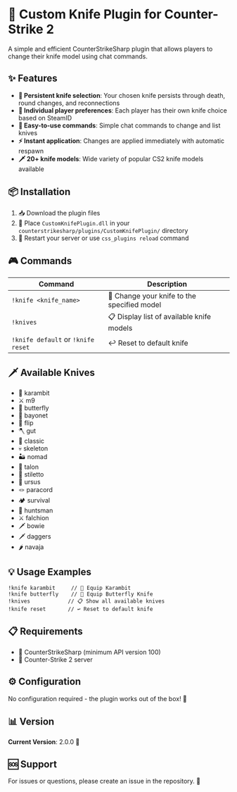 # 🔪 Custom Knife Plugin for Counter-Strike 2

A simple and efficient CounterStrikeSharp plugin that allows players to change their knife model using chat commands.

## ✨ Features

- **🔄 Persistent knife selection**: Your chosen knife persists through death, round changes, and reconnections
- **👤 Individual player preferences**: Each player has their own knife choice based on SteamID
- **💬 Easy-to-use commands**: Simple chat commands to change and list knives
- **⚡ Instant application**: Changes are applied immediately with automatic respawn
- **🗡️ 20+ knife models**: Wide variety of popular CS2 knife models available

## 📦 Installation

1. 📥 Download the plugin files
2. 📁 Place `CustomKnifePlugin.dll` in your `counterstrikesharp/plugins/CustomKnifePlugin/` directory
3. 🔄 Restart your server or use `css_plugins reload` command

## 🎮 Commands

| Command | Description |
|---------|-------------|
| `!knife <knife_name>` | 🔪 Change your knife to the specified model |
| `!knives` | 📋 Display list of available knife models |
| `!knife default` or `!knife reset` | ↩️ Reset to default knife |

## 🗡️ Available Knives

- 🌙 karambit
- ⚔️ m9
- 🦋 butterfly
- 🔱 bayonet
- 🔄 flip
- 🪓 gut
- 🎯 classic
- 💀 skeleton
- 🏜️ nomad
- 🦅 talon
- 📍 stiletto
- 🐻 ursus
- 🪢 paracord
- 🏕️ survival
- 🏹 huntsman
- ⚔️ falchion
- 🗡️ bowie
- 🗡️ daggers
- 🌶️ navaja

## 💡 Usage Examples

```
!knife karambit     // 🌙 Equip Karambit
!knife butterfly    // 🦋 Equip Butterfly Knife
!knives            // 📋 Show all available knives
!knife reset       // ↩️ Reset to default knife
```

## 📋 Requirements

- 🔧 CounterStrikeSharp (minimum API version 100)
- 🎯 Counter-Strike 2 server

## ⚙️ Configuration

No configuration required - the plugin works out of the box! 🎉

## 📊 Version

**Current Version**: 2.0.0 🚀

## 🆘 Support

For issues or questions, please create an issue in the repository. 💬 